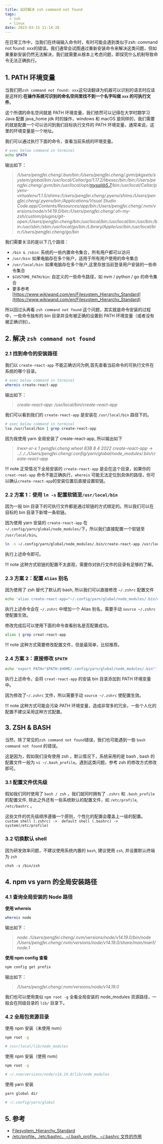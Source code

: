 ```yaml
---
title: 如何解决 zsh command not found
tags:
  - zsh
  - linux
date: 2023-03-15 11:14:28
---
```


在日常工作中，当我们在终端输入命令时，有时可能会遇到类似于zsh: command not found: xxx的错误。我们通常会试图通过重新安装命令来解决这类问题，但如果重新安装仍然无法解决，我们就需要从根本上考虑问题，即探究什么机制导致命令无法正确执行。

## 1. PATH 环境变量

当我们把`zsh command not found: xxx`这句话翻译为机器可以识别的语言时应该是这样的:**在操作系统可识别的命名空间里找不到一个名字叫做 `xxx` 的可执行文件**。

这个所谓的命名空间就是 PATH 环境变量，我们依然可以记得在大学时期学习 Java 配置 java_home jdk 时的操作，windows 和 macOS 是同样的，我们需要的就是配置一个可以访问到我们目标执行文件的 PATH 环境变量，通常来说，这里的环境变量是一个地址。

我们可以通过执行下面的命令，查看当前系统的环境变量。

```bash
# exec below command in terminal
echo $PATH
```
输出如下：
> */Users/pengfei.cheng/.bun/bin:/Users/pengfei.cheng/.gvm/pkgsets/system/global/bin:/usr/local/Cellar/go/1.17.2/libexec/bin:/bin:/Users/pengfei.cheng/.gvm/bin:/usr/local/opt/mysql@5.7/bin:/usr/local/Cellar/pyenv-virtualenv/1.1.5/shims:/Users/pengfei.cheng/.pyenv/shims:/Users/pengfei.cheng/.pyenv/bin:/Applications/Visual Studio Code.app/Contents/Resources/app/bin:/Users/pengfei.cheng/.nvm/versions/node/v14.19.0/bin:/Users/pengfei.cheng/.oh-my-zsh/custom/plugins/git-open:/Users/pengfei.cheng/bin:/usr/local/bin:/usr/local/bin:/usr/bin:/bin:/usr/sbin:/sbin:/usr/local/go/bin:/Library/Apple/usr/bin:/usr/local/bin:/Users/pengfei.cheng/go/bin*

我们需要关注的是以下几个路径：

- `/bin & /sbin`: 系统的一些内置命令集合，所有用户都可以访问
- `/usr/bin`: 如果电脑存在多个账户，适用于所有用户使用的命令集合
- `/usr/local/bin`: 如果电脑存在多个账户,这里存放当前登录用户安装的一些命令集合
- `$CUSTOME_PATH/bin`: 自定义的一些命令路径，如 nvm / python / go 的命令集合
- 更多参考 [https://www.wikiwand.com/en/Filesystem_Hierarchy_Standard](https://www.wikiwand.com/en/Filesystem_Hierarchy_Standard)

所以回过头再看 `zsh command not found` 这个问题，其实就是命令安装的过程中，一些命令独有的 bin 目录并没有被正确的设置到 PATH 环境变量（或者没有被正确识别）。

## 2. 解决 `zsh command not found`

### 2.1 找到命令的安装路径

我们以 `create-react-app` 不能正确访问为例,首先查看当前命令的可执行文件在系统的哪个目录。

```bash
# exec below command in terminal
whereis create-react-app
```
输出如下：
> *create-react-app: /usr/local/bin/create-react-app*

我们可以看到我们的 `create-react-app` 是安装在 `/usr/local/bin` 路径下的。

```bash
# exec below command in terminal
lsa /usr/local/bin | grep create-react-app
```
因为我使用 yarn 全局安装了 create-react-app, 所以输出如下
> *lrwxr-xr-x    1 pengfei.cheng  wheel    83B  8  4  2022 create-react-app -> ../../../Users/pengfei.cheng/.config/yarn/global/node_modules/.bin/create-react-app*

!!! note 正常情况下全局安装的 `create-react-app` 是会在这个目录，如果你的 `creat-reat-app` 命令不能正确执行，`whereis` 可能无法定位到具体的路径，你可以确认`create-react-app`的安装位置后直接设置软链。

### 2.2 方案 1：使用 `ln -s` 配置软链至`/usr/local/bin`

因为一般 bin 目录下的可执行文件都是通过软链的方式绑定的。所以我们可以在目标的 bin 目录下新增一条软链。

因为使用 yarn 安装的 `create-react-app` 在`~/.config/yarn/global/node_modules/`下，所以我们直接配置一个软链至 `/usr/local/bin`。

```bash
ln -s ~/.config/yarn/global/node_modules/.bin/create-react-app /usr/local/bin
```
执行上述命令即可。

!!! note 这种方式软链的配置不太直观，需要你对执行文件的目录有足够的了解。

### 2.3 方案 2：配置 `Alias` 别名

因为使用了 zsh 替代了默认的 bash, 所以我们可以直接修改 `~/.zshrc` 配置文件

```bash
echo 'alias create-react-app="~/.config/yarn/global/node_modules/.bin/create-react-app"' >> ~/.zshrc
```

执行上述命令会在 `~/.zshrc` 中增加一个 Alias 别名，需要手动 `source ~/.zshrc` 使配置生效。

修改完成后可以使用下面的命令查看别名是否配置成功。
```bash
alias | grep creat-react-app
```

!!! note 这种方式需要修改配置文件，但是最简单，比较推荐。

### 2.4 方案 3：直接修改 `$PATH`

```bash
echo 'export PATH="$PATH:$HOME/.config/yarn/global/node_modules/.bin"' >> ~/.zshrc
```
执行上述命令，会将 `creat-react-app` 的安装 bin 目录添加到 PATH 环境变量中。

因为修改了`~/.zshrc` 文件，所以需要手动 `source ~/.zshrc` 使配置生效。

!!! note 这种方式可能会污染 PATH 环境变量，造成非常多的冗余，一些个人化的配置不建议采用这种方式配置。

## 3. ZSH & BASH

当然，除了常见的`zsh command not found`错误，我们也可能遇到一些 `bash command not found` 的错误。

这是因为，假如我们没有使用 zsh ，默认情况下，系统采用的是 bash , bash 的配置文件一般为 `vi ~/.bash_profile`。遇到这类问题，参考 zsh 的修改方式修改即可。

### 3.1 配置文件优先级

假如我们同时使用了 `bash / zsh` ，我们就同时拥有了 `.zshrc` 和 `.bash_profile` 的配置文件, 除此之外还有一些系统默认的配置文件，如 `/etc/profile`, `/etc/bashrc` 。

这些文件的优先级顺序遵循一个原则，个性化的配置会覆盖上一级的配置。
`custom shell (.zshrc) ->  default shell (.bashrc) -> system(/etc/profile)`

### 3.2 切换默认 shell 

因为研发效率问题，不建议使用系统内置的 `bash`, 建议使用 `zsh`, 并设置默认终端为 `zsh`
```
chsh -s /bin/zsh
```


## 4. npm vs yarn 的全局安装路径

### 4.1 查询全局安装的 Node 路径

**使用 whereis**
```bash
whereis node
```
输出如下：
> *node: /Users/pengfei.cheng/.nvm/versions/node/v14.19.0/bin/node /Users/pengfei.cheng/.nvm/versions/node/v14.19.0/share/man/man1/node.1*

**使用 npm config 查看**
```bash
npm config get prefix
```
输出如下：
> */Users/pengfei.cheng/.nvm/versions/node/v14.19.0*

我们也可以使用类似 `npm root -g` 全看全局安装的 node_modules 资源路径，一般会在同级目录的 `lib/` 目录下。

### 4.2 全局包资源目录

使用 npm 安装（未使用 nvm）
```bash
npm root -g

# /usr/local/lib/node_modules
```

使用 npm 安装（使用 nvm）
```bash
npm root -g

# ~/.nvm/versions/node/v14.19.0/lib/node_modules
```

使用 yarn 安装
```bash
yarn global dir

# ~/.config/yarn/global
```

## 5. 参考

- [Filesystem_Hierarchy_Standard](https://www.wikiwand.com/en/Filesystem_Hierarchy_Standard)
- [/etc/profile、/etc/bashrc、~/.bash_profile、~/.bashrc 文件的作用](https://www.cnblogs.com/cwp-bg/p/8257843.html)